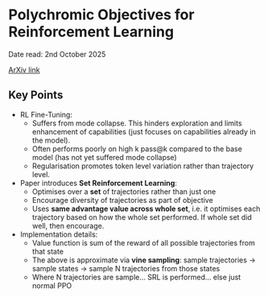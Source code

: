 # Polychromic Objectives for Reinforcement Learning

Date read: 2nd October 2025

[ArXiv link](https://www.arxiv.org/abs/2509.25424)

## Key Points
* RL Fine-Tuning:
  * Suffers from mode collapse. This hinders exploration and limits enhancement of capabilities (just focuses on capabilities already in the model).
  * Often performs poorly on high k pass@k compared to the base model (has not yet suffered mode collapse)
  * Regularisation promotes token level variation rather than trajectory level.
* Paper introduces **Set Reinforcement Learning**:
  * Optimises over a **set** of trajectories rather than just one
  * Encourage diversity of trajectories as part of objective
  * Uses **same advantage value across whole set**, i.e. it optimises each trajectory based on how the whole set performed. If whole set did well, then encourage.
* Implementation details:
  * Value function is sum of the reward of all possible trajectories from that state
  * The above is approximate via **vine sampling**: sample trajectories -> sample states -> sample N trajectories from those states
  * Where N trajectories are sample... SRL is performed... else just normal PPO